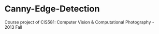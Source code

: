 Canny-Edge-Detection
====================

Course project of CIS581: Computer Vision &amp; Computational Photography - 2013 Fall
